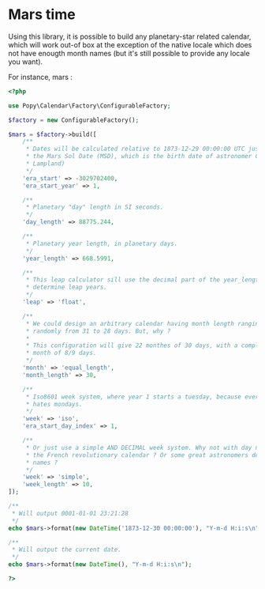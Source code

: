 Mars time
=========

Using this library, it is possible to build any planetary-star related calendar, which will work
out-of box at the exception of the native locale which does not have enougth month names (but it's
still possible to provide any locale you want).

For instance, mars :

```php
<?php

use Popy\Calendar\Factory\ConfigurableFactory;

$factory = new ConfigurableFactory();

$mars = $factory->build([
    /**
     * Dates will be calculated relative to 1873-12-29 00:00:00 UTC just like
     * the Mars Sol Date (MSD), which is the birth date of astronomer Carl Otto
     * Lampland)
     */
    'era_start' => -3029702400,
    'era_start_year' => 1,

    /**
     * Planetary "day" length in SI seconds.
     */
    'day_length' => 88775.244,

    /**
     * Planetary year length, in planetary days.
     */
    'year_length' => 668.5991,

    /**
     * This leap calculator sill use the decimal part of the year_length to
     * determine leap years.
     */
    'leap' => 'float',

    /**
     * We could design an arbitrary calendar having month length ranging
     * randomly from 31 to 28 days. But, why ?
     *
     * This configuration will give 22 monthes of 30 days, with a complementary
     * month of 8/9 days.
     */
    'month' => 'equal_length',
    'month_length' => 30,

    /**
     * Iso8601 week system, where year 1 starts a tuesday, because everybody
     * hates mondays.
     */
    'week' => 'iso',
    'era_start_day_index' => 1,

    /**
     * Or just use a simple AND DECIMAL week system. Why not with day names from
     * the French revolutionary calendar ? Or some great astronomers derived
     * names ?
     */
    'week' => 'simple',
    'week_length' => 10,
]);

/**
 * Will output 0001-01-01 23:21:28
 */
echo $mars->format(new DateTime('1873-12-30 00:00:00'), "Y-m-d H:i:s\n");

/**
 * Will output the current date.
 */
echo $mars->format(new DateTime(), "Y-m-d H:i:s\n");

?>
```
